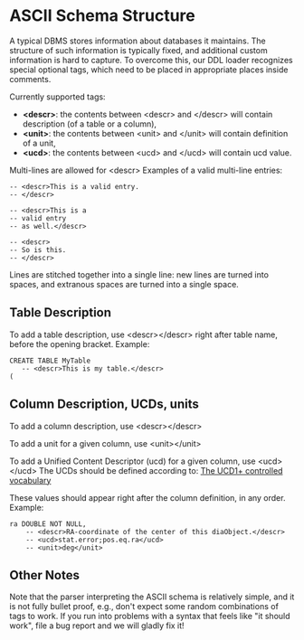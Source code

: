 ASCII Schema Structure
======================

A typical DBMS stores information about databases it maintains. The structure of such information is typically fixed, and additional custom information is hard to capture. To overcome this, our DDL loader recognizes special optional tags, which need to be placed in appropriate places inside comments.

Currently supported tags:
<ul>
  <li><b>&lt;descr&gt;</b>: the contents between &lt;descr&gt; and &lt;/descr&gt; will contain description (of a table or a column),
  <li><b>&lt;unit&gt;</b>: the contents between &lt;unit&gt; and &lt;/unit&gt; will contain definition of a unit,
  <li><b>&lt;ucd&gt;</b>: the contents between &lt;ucd&gt; and &lt;/ucd&gt; will contain ucd value.
</ul>

Multi-lines are allowed for &lt;descr&gt; Examples of a valid multi-line entries:

    -- <descr>This is a valid entry.
    -- </descr>

    -- <descr>This is a
    -- valid entry
    -- as well.</descr>

    -- <descr>
    -- So is this.
    -- </descr>

Lines are stitched together into a single line: new lines are turned into spaces, and extranous spaces are turned into a single space.

Table Description
-----------------

To add a table description, use &lt;descr&gt;&lt;/descr&gt; right after table name, before the opening bracket. Example:

    CREATE TABLE MyTable
       -- <descr>This is my table.</descr>
    (


Column Description, UCDs, units
-------------------------------

To add a column description, use &lt;descr&gt;&lt;/descr&gt;

To add a unit for a given column, use &lt;unit&gt;&lt;/unit&gt;

To add a Unified Content Descriptor (ucd) for a given column, use &lt;ucd&gt;&lt;/ucd&gt;
The UCDs should be defined according to: [The UCD1+ controlled vocabulary](http://www.ivoa.net/Documents/cover/UCDlist-20070402.html)

These values should appear right after the column definition, in any order. Example:

    ra DOUBLE NOT NULL,
        -- <descr>RA-coordinate of the center of this diaObject.</descr>
        -- <ucd>stat.error;pos.eq.ra</ucd>
        -- <unit>deg</unit>

Other Notes
-----------

Note that the parser interpreting the ASCII schema is relatively simple, and it is not fully bullet proof, e.g., don't expect some random combinations of tags to work. If you run into problems with a syntax that feels like "it should work", file a bug report and we will gladly fix it!
